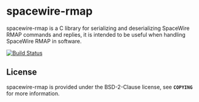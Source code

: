 # spacewire-rmap

spacewire-rmap is a C library for serializing and deserializing SpaceWire RMAP
commands and replies, it is intended to be useful when handling SpaceWire RMAP
in software.

[![Build Status](https://travis-ci.org/ienorand/spacewire-rmap.svg?branch=master)](https://travis-ci.org/ienorand/spacewire-rmap)

## License

spacewire-rmap is provided under the BSD-2-Clause license, see **`COPYING`**
for more information.
